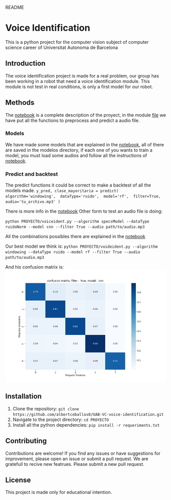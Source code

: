 README
# Voice Identification

This is a python project for the computer vision subject of computer science career of Universitat Autonoma de Barcelona

## Introduction

The voice identification project is made for a real problem, our group has been working in a robot that need a voice identification module.
This module is not test in real conditions, is only a first model for our robot.

## Methods

The [notebook](PROYECTO/main.ipynb) is a complete description of the proyect, in the module [file](PROYECTO/voiceindent.py) we have put all the functions to preprocess and predict a audio file.

### Models

We have made some models that are explained in the [notebook](PROYECTO/main.ipynb), all of there are saved in the modelos directory, if each one of you wants to train a model, you must load some audios and follow all the instructions of [notebook](PROYECTO/main.ipynb).

### Predict and backtest

The predict functions it could be correct to make a backtest of all the models made. 
`y_pred, clase_mayoritaria = predict(
    algorithm='windowing', 
    dataType='ruido', 
    model='rf', 
    filter=True, 
    audio='tu_archivo.mp3'
)`

There is more info in the [notebook](PROYECTO/main.ipynb)
Other form to test an audio file is doing: 

`python PROYECTO/voiceident.py --algorithm specsModel --dataType ruidoNorm --model cnn --filter True --audio path/to/audio.mp3
`

All the combinations possibles there are explained in the [notebook](PROYECTO/main.ipynb)

Our best model we think is: 
`python PROYECTO/voideident.py --algorithm windowing --dataType ruido --model rf --filter True --audio path/to/audio.mp3
`

And his confusion matrix is: ![confusion matrix](PROYECTO/modelos/ruido/windowing/cm/filter_True_model_rf.png)


## Installation

1. Clone the repository: `git clone https://github.com/albertceballos0/UAB-VC-voice-identification.git`
2. Navigate to the project directory: `cd PROYECTO`
3. Install all the python dependencies: `pip install -r requeriments.txt`


## Contributing

Contributions are welcome! If you find any issues or have suggestions for improvement, please open an issue or submit a pull request.
We are gratefull to recive new featrues. Please submit a new pull request.

## License

This project is made only for educational intention.
